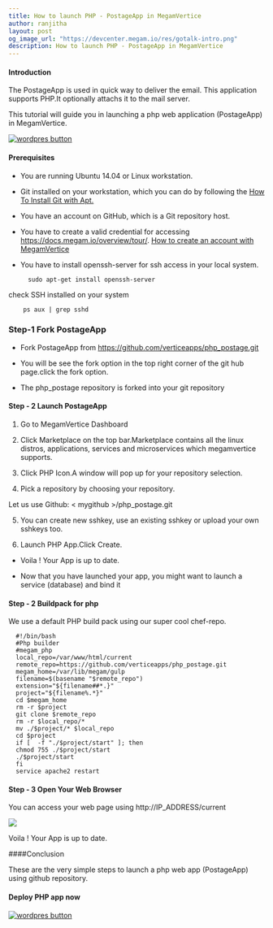 ```yaml
---
title: How to launch PHP - PostageApp in MegamVertice
author: ranjitha
layout: post
og_image_url: "https://devcenter.megam.io/res/gotalk-intro.png"
description: How to launch PHP - PostageApp in MegamVertice
---
```


#### Introduction

   The PostageApp is used in quick way to deliver the email. This application supports PHP.It optionally attachs it to the mail server.

This tutorial will guide you in launching a php web application (PostageApp) in MegamVertice.

<a href="https://docs.megam.io/installation/prequisites/" target="_blank">
<img src="https://s3-ap-southeast-1.amazonaws.com/megampub/images/vertice/DEPLOY-TO-MEGAM-VERTICE-BIG.png" alt="wordpres button" /></a>


#### Prerequisites

* You are running Ubuntu 14.04 or Linux workstation.

* Git installed on your workstation, which you can do by following the [How To Install Git with Apt.](https://www.digitalocean.com/community/tutorials/how-to-install-git-on-ubuntu-14-04)

* You have an account on GitHub, which is a Git repository host.

* You have to create a valid credential for accessing https://docs.megam.io/overview/tour/. [How to create an account with MegamVertice](http://devcenter.megam.io/2016/05/27/how-to-launch-ubuntu/)


 * You have to install openssh-server for ssh access in your local system.


         sudo apt-get install openssh-server

 check SSH installed on your system

        ps aux | grep sshd

### Step-1 Fork PostageApp
* Fork PostageApp
from https://github.com/verticeapps/php_postage.git

* You will be see the fork option in the top right corner of the git hub page.click the fork option.

* The php_postage repository is forked into your git repository

#### Step - 2 Launch PostageApp
1. Go to MegamVertice Dashboard

2. Click Marketplace on the top bar.Marketplace contains all the linux distros, applications, services and microservices which megamvertice supports.

4. Click PHP Icon.A window will pop up for your repository selection.

3. Pick a repository by choosing your repository.

  Let us use Github: < mygithub >/php_postage.git

5. You can create new sshkey, use an existing sshkey or upload your own sshkeys too.

6. Launch PHP App.Click Create.

* Voila ! Your App is up to date.

* Now that you have launched your app, you might want to launch a service (database) and bind it
#### Step - 2 Buildpack for php

We use a default PHP build pack using our super cool chef-repo.

      #!/bin/bash
      #Php builder
      #megam_php
      local_repo=/var/www/html/current
      remote_repo=https://github.com/verticeapps/php_postage.git
      megam_home=/var/lib/megam/gulp
      filename=$(basename "$remote_repo")
      extension="${filename##*.}"
      project="${filename%.*}"
      cd $megam_home
      rm -r $project
      git clone $remote_repo
      rm -r $local_repo/*
      mv ./$project/* $local_repo
      cd $project
      if [  -f "./$project/start" ]; then
      chmod 755 ./$project/start
      ./$project/start
      fi
      service apache2 restart


#### Step - 3 Open Your Web Browser

You can access your web page using http://IP_ADDRESS/current

![](/content/images/2016/05/postage4.png)

Voila ! Your App is up to date.

####Conclusion

These are the very simple steps to launch a php web app (PostageApp) using github repository.

#### Deploy PHP app now

<a href="https://docs.megam.io/overview/tour/" target="_blank">
<img src="https://s3-ap-southeast-1.amazonaws.com/megampub/images/vertice/DEPLOY-TO-MEGAM-VERTICE-BIG.png " alt="wordpres button" /></a>
